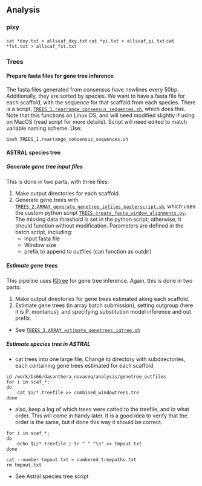 ## Analysis

### pixy
`cat *dxy.txt > allscaf_dxy.txt`
`cat *pi.txt > allscaf_pi.txt`
`cat *fst.txt > allscaf_fst.txt`


### Trees

#### Prepare fasta files for gene tree inference
The fasta files generated from consensus have newlines every 50bp. Additionally, they are sorted by species. We want to have a fasta file for each scaffold, with the sequence for that scaffold from each species. There is a script, [`TREES_1.rearrange_consensus_sequences.sh`](TREES_1.rearrange_consensus_sequences.sh), which does this. Note that this functions on Linux OS, and will need modified slightly if using on MacOS (read script for more details). Script will need edited to match variable naming scheme. Use:

`bash TREES_1.rearrange_consensus_sequences.sh`



#### ASTRAL species tree
##### Generate gene tree input files
This is done in two parts, with three files:
1. Make output directories for each scaffold. 
2. Generate gene trees with [`TREES_2.ARRAY_generate_genetree_infiles_masterscript.sh`](TREES_2.ARRAY_generate_genetree_infiles_masterscript.sh), which uses the custom python script [`TREES.create_fasta_window_alignments.py`](TREES.create_fasta_window_alignments.py). The missing data threshold is set in the python script; otherwise, it should function without modification. Parameters are defined in the batch script, including:
	* Input fasta file
	* Window size
	* prefix to append to outfiles (can function as outdir)

##### Estimate gene trees
This pipeline uses [IQtree](http://www.iqtree.org/) for gene tree inference. Again, this is done in two parts: 
1. Make output directories for gene trees estimated along each scaffold.
2. Estimate gene trees (in array batch submission), setting outgroup (here it is P. montanus), and specifying substitution model inference and out prefix.
* See [`TREES_3.ARRAY_estimate_genetrees_iqtree.sh`](TREES_3.ARRAY_estimate_genetrees_iqtree.sh)


##### Estimate species tree in ASTRAL
* cat trees into one large file. Change to directory with subdirectories, each containing gene trees estimated for each scaffold.

```shell
cd /work/bs66/dasanthera_novaseq/analysis/genetree_outfiles
for i in scaf_*;
do
    cat $i/*.treefile >> combined_windowtrees.tre
done
```

* also, keep a log of which trees were catted to the treefile, and in what order. This will come in handy later. It is a good idea to verify that the order is the same, but if done this way it should be correct.
```shell
for i in scaf_*;
do
    echo $i/*.treefile | tr " " "\n" >> tmpout.txt
done

cat --number tmpout.txt > numbered_treepaths.txt
rm tmpout.txt
```
* See Astral species tree script





